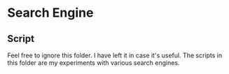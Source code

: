 # Search Engine

## Script

Feel free to ignore this folder. I have left it in case it's useful. The scripts in this folder are my experiments with various search engines.

